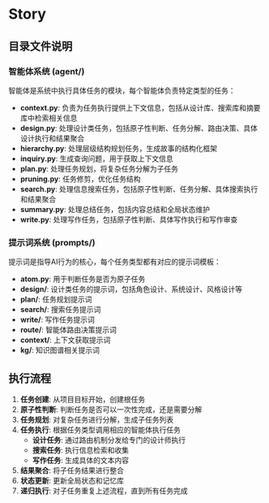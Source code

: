 # Story 

## 目录文件说明
### 智能体系统 (agent/)
智能体是系统中执行具体任务的模块，每个智能体负责特定类型的任务：
- **context.py**: 负责为任务执行提供上下文信息，包括从设计库、搜索库和摘要库中检索相关信息
- **design.py**: 处理设计类任务，包括原子性判断、任务分解、路由决策、具体设计执行和结果聚合
- **hierarchy.py**: 处理层级结构规划任务，生成故事的结构化框架
- **inquiry.py**: 生成查询问题，用于获取上下文信息
- **plan.py**: 处理任务规划，将复杂任务分解为子任务
- **pruning.py**: 任务修剪，优化任务结构
- **search.py**: 处理信息搜索任务，包括原子性判断、任务分解、具体搜索执行和结果聚合
- **summary.py**: 处理总结任务，包括内容总结和全局状态维护
- **write.py**: 处理写作任务，包括原子性判断、具体写作执行和写作审查

### 提示词系统 (prompts/)
提示词是指导AI行为的核心，每个任务类型都有对应的提示词模板：
- **atom.py**: 用于判断任务是否为原子任务
- **design/**: 设计类任务的提示词，包括角色设计、系统设计、风格设计等
- **plan/**: 任务规划提示词
- **search/**: 搜索任务提示词
- **write/**: 写作任务提示词
- **route/**: 智能体路由决策提示词
- **context/**: 上下文获取提示词
- **kg/**: 知识图谱相关提示词


## 执行流程
1. **任务创建**: 从项目目标开始，创建根任务
2. **原子性判断**: 判断任务是否可以一次性完成，还是需要分解
3. **任务规划**: 对复杂任务进行分解，生成子任务列表
4. **任务执行**: 根据任务类型调用相应的智能体执行任务
   - **设计任务**: 通过路由机制分发给专门的设计师执行
   - **搜索任务**: 执行信息检索和收集
   - **写作任务**: 生成具体的文本内容
5. **结果聚合**: 将子任务结果进行整合
6. **状态更新**: 更新全局状态和记忆库
7. **递归执行**: 对子任务重复上述流程，直到所有任务完成

